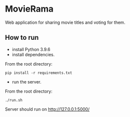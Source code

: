 # MovieRama

Web application for sharing movie titles and voting for them.

## How to run
- install Python 3.9.6
- install dependencies.

From the root directory:
```
pip install -r requirements.txt
```
- run the server.

From the root directory:
```
./run.sh
```

Server should run on http://127.0.0.1:5000/